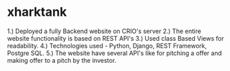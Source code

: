 # xharktank
1.) Deployed a fully Backend website on CRIO's server
2.) The entire website functionality is based on REST API's
3.) Used class Based Views for readability.
4.) Technologies used - Python, Django, REST Framework, Postgre SQL.
5.) The website have several API's  like for pitching a offer and making offer to a pitch by the investor.
